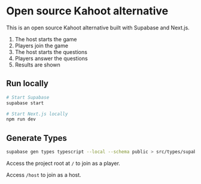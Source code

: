# Open source Kahoot alternative

This is an open source Kahoot alternative built with Supabase and Next.js.

1. The host starts the game
1. Players join the game
1. The host starts the questions
1. Players answer the questions
1. Results are shown

## Run locally

```sh
# Start Supabase
supabase start

# Start Next.js locally
npm run dev
```

## Generate Types

```sh
supabase gen types typescript --local --schema public > src/types/supabase.ts
```

Access the project root at `/` to join as a player.

Access `/host` to join as a host.

